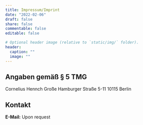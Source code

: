 ```yaml
---
title: Impressum/Imprint
date: "2022-02-06"
draft: false
share: false
commentable: false
editable: false

# Optional header image (relative to `static/img/` folder).
header:
  caption: ""
  image: ""
---
```


## Angaben gemäß § 5 TMG
Cornelius Hennch
Große Hamburger Straße 5-11
10115 Berlin


## Kontakt
**E-Mail:** Upon request

